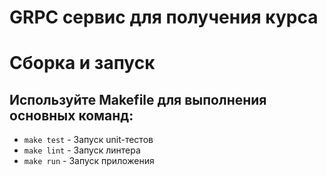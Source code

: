 # GRPC сервис для получения курса

# Сборка и запуск 

## Используйте Makefile для выполнения основных команд:

- `make test` - Запуск unit-тестов
- `make lint` - Запуск линтера
- `make run` - Запуск приложения